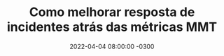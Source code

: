 ---
layout: post 
title:  "Como melhorar resposta de incidentes atrás das métricas MMT"
date:   2022-04-04 08:00:00 -0300
published: true
tag: "Edição #4 - 04.04.2022"
headline: "How to Best Use MTT* Metrics to Optimize Your Incident Response"
highlight_title: "Como melhorar resposta de incidentes atrás das métricas MMT"
highlight_url: "https://www.infoq.com/articles/mtt-metrics-incident-response/"
highlight_autor: "Alex Ewerlöf e Matt Campbell"
comentario: |-
    "Esse não é apenas mais um artigo sobre métricas relacionadas a resposta de incidentes. No post os autores fazem uma análise minuciosa de como os incidentes geralmente se desenvolvem, desde o momento em que os sintomas começam a aparecer, até o momento em que os clientes são impactados e quando os negócios estão sob risco, destacando que nem sempre essas momentos são os mesmos, e que é importante determinar quais, dentre todas as variações possível das métricas MTT, precisamos melhorar, e porque essa determinação é chave para sucesso. O processo de resposta de incidentes de ponta a ponta, é muito complexo, o que requer que consigamos identificar em que sub-processos dessa jornada precisamos melhorar para que seja possível fazer investimentos certos e medir como as ações de melhoria de processos, de tecnologias ou de formação de pessoas foram importantes para a melhoria da variável latente, que normalmente mede algum aspecto de negócios como NPS, lucrativade, taxa de conversão de vendas, etc.

    Adicionalmente, os autores confirmam um entendimento que não é novo mas que muitos ainda tratam de forma errada, que é a de não observar as médias, apesar do M de MMT significar média, e sim o percentil. A mediana por exemplo é o percentil 50 - p50 e pode oferecer informações muito relevantes sobre o tamanho da cauda longa e qual a distribuição de clientes impactos pelos problemas.
    
    Trata-se de um artigo bastante completo e que merece uma leitura cuidadosa. "
comentado_por: "Ricardo Coelho de Sousa"
comentado_por_linkedin: "http://www.linkedin.com/in/rcsousa1"
---
